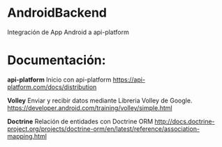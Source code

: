 # AndroidBackend
Integración de App Android a api-platform

# Documentación:

**api-platform**
Inicio con api-platform
https://api-platform.com/docs/distribution

**Volley**
Enviar y recibir datos mediante Libreria Volley de Google.
https://developer.android.com/training/volley/simple.html

**Doctrine**
Relación de entidades con Doctrine ORM
http://docs.doctrine-project.org/projects/doctrine-orm/en/latest/reference/association-mapping.html


